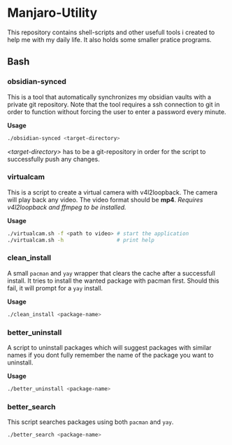 # Manjaro-Utility
This repository contains shell-scripts and other usefull tools i created to help me with my daily life.
It also holds some smaller pratice programs.

## Bash

### obsidian-synced
This is a tool that automatically synchronizes my obsidian vaults with a private git repository.
Note that the tool requires a ssh connection to git in order to function without forcing the user to enter
a password every minute.

**Usage**
```bash
./obsidian-synced <target-directory>
```
*\<target-directory\>* has to be a git-repository in order for the script to successfully push any changes.

### virtualcam
This is a script to create a virtual camera with v4l2loopback.
The camera will play back any video.
The video format should be **mp4**.
*Requires v4l2loopback and ffmpeg to be installed.*

**Usage**
```bash
./virtualcam.sh -f <path to video> # start the application
./virtualcam.sh -h                 # print help
```

### clean_install
A small `pacman` and `yay` wrapper that clears the cache after a successfull install.
It tries to install the wanted package with pacman first. Should this fail, it will prompt for a `yay` install.

**Usage**
```bash
./clean_install <package-name>
```

### better_uninstall
A script to uninstall packages which will suggest packages with similar names if you dont fully remember the name of the package you want to uninstall.

**Usage**
```bash
./better_uninstall <package-name>
```

### better_search
This script searches packages using both `pacman` and `yay`.
```bash
./better_search <package-name>
```
